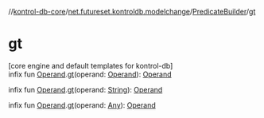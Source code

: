//[kontrol-db-core](../../../index.md)/[net.futureset.kontroldb.modelchange](../index.md)/[PredicateBuilder](index.md)/[gt](gt.md)

# gt

[core engine and default templates for kontrol-db]\
infix fun [Operand](../-operand/index.md).[gt](gt.md)(operand: [Operand](../-operand/index.md)): [Operand](../-operand/index.md)

infix fun [Operand](../-operand/index.md).[gt](gt.md)(operand: [String](https://kotlinlang.org/api/latest/jvm/stdlib/kotlin/-string/index.html)): [Operand](../-operand/index.md)

infix fun [Operand](../-operand/index.md).[gt](gt.md)(operand: [Any](https://kotlinlang.org/api/latest/jvm/stdlib/kotlin/-any/index.html)): [Operand](../-operand/index.md)
